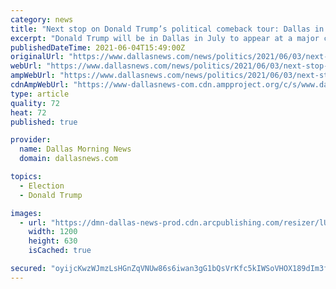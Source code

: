 ```yaml
---
category: news
title: "Next stop on Donald Trump’s political comeback tour: Dallas in July for CPAC"
excerpt: "Donald Trump will be in Dallas in July to appear at a major conservative gathering, organizers said Thursday — a fresh spotlight in a"
publishedDateTime: 2021-06-04T15:49:00Z
originalUrl: "https://www.dallasnews.com/news/politics/2021/06/03/next-stop-on-donald-trump-comeback-tour-dallas-in-july-for-cpac/"
webUrl: "https://www.dallasnews.com/news/politics/2021/06/03/next-stop-on-donald-trump-comeback-tour-dallas-in-july-for-cpac/"
ampWebUrl: "https://www.dallasnews.com/news/politics/2021/06/03/next-stop-on-donald-trump-comeback-tour-dallas-in-july-for-cpac/?outputType=amp"
cdnAmpWebUrl: "https://www-dallasnews-com.cdn.ampproject.org/c/s/www.dallasnews.com/news/politics/2021/06/03/next-stop-on-donald-trump-comeback-tour-dallas-in-july-for-cpac/?outputType=amp"
type: article
quality: 72
heat: 72
published: true

provider:
  name: Dallas Morning News
  domain: dallasnews.com

topics:
  - Election
  - Donald Trump

images:
  - url: "https://dmn-dallas-news-prod.cdn.arcpublishing.com/resizer/lUN-Da5YC3ztZgVvz6kpg1TM6QE=/1200x630/smart/filters:no_upscale()/cloudfront-us-east-1.images.arcpublishing.com/dmn/TIR3JXQ7FYZRFHCZZ43YLIGUMY.jpg"
    width: 1200
    height: 630
    isCached: true

secured: "oyijcKwzWJmzLsHGnZqVNUw86s6iwan3gG1bQsVrKfc5kIWSoVHOX189dIm3f5nJDXT077cD9xc2rtBHmoveSxcVDpeYnQpbUBh0ayyWP/5EMfH5lkD4rp4YWXm8ZxXbYRUQ/GmnVJpY2oBFNAfC+tghe/iv+menTyFQ4nsR60HCFxRnpS37PHYFjWhJ35KFZn2x13F5yfqt+Eh4Wtvxmcc6Z7CLIA59kJ6S4iwbZf6Udi6IAESXA2LSQJlCEDST2qbg7XnjmgEGga5kBTl5gVIvKgD4fOuiynEgrbKaRcUfo8x7mXOd0qXm/iqcvZ+Oxx21X7+TtPyrZzet4bkQSnKlNNk4vScvL/aLmAGuQB8=;YN81ppL87ToPmHz6RDaVvg=="
---
```


